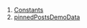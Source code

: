 1.  [Constants](demo_server_data_pinned_post_demo_data/#constants)
2.  [pinnedPostsDemoData](demo_server_data_pinned_post_demo_data/pinnedPostsDemoData-constant.html)
